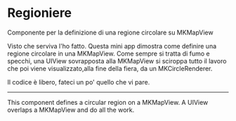 # Regioniere
Componente per la definizione di una regione circolare su MKMapView

Visto che serviva l'ho fatto.
Questa mini app dimostra come definire una regione circolare in una MKMapView.
Come sempre si tratta di fumo e specchi, una UIView sovrapposta alla MKMapView si sciroppa tutto il lavoro che poi viene visualizzato,alla fine della fiera, da un MKCircleRenderer.

Il codice è libero, fateci un po' quello che vi pare.

------------------------------------------

This component defines a circular region on a MKMapView.
A UIView overlaps a MKMapView and do all the work.
